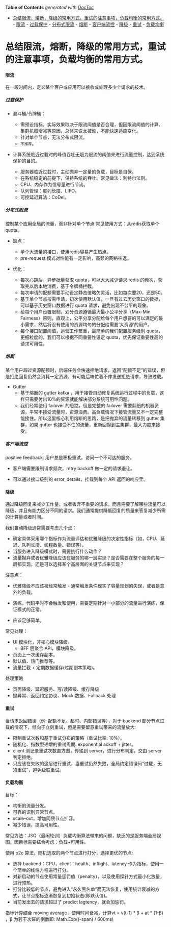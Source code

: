 <!-- START doctoc generated TOC please keep comment here to allow auto update -->
<!-- DON'T EDIT THIS SECTION, INSTEAD RE-RUN doctoc TO UPDATE -->
**Table of Contents**  *generated with [DocToc](https://github.com/thlorenz/doctoc)*

- [总结限流，熔断，降级的常用方式，重试的注意事项，负载均衡的常用方式。](#%E6%80%BB%E7%BB%93%E9%99%90%E6%B5%81%E7%86%94%E6%96%AD%E9%99%8D%E7%BA%A7%E7%9A%84%E5%B8%B8%E7%94%A8%E6%96%B9%E5%BC%8F%E9%87%8D%E8%AF%95%E7%9A%84%E6%B3%A8%E6%84%8F%E4%BA%8B%E9%A1%B9%E8%B4%9F%E8%BD%BD%E5%9D%87%E8%A1%A1%E7%9A%84%E5%B8%B8%E7%94%A8%E6%96%B9%E5%BC%8F)
      - [限流](#%E9%99%90%E6%B5%81)
        - [过载保护](#%E8%BF%87%E8%BD%BD%E4%BF%9D%E6%8A%A4)
        - [分布式限流](#%E5%88%86%E5%B8%83%E5%BC%8F%E9%99%90%E6%B5%81)
        - [熔断](#%E7%86%94%E6%96%AD)
        - [客户端流控](#%E5%AE%A2%E6%88%B7%E7%AB%AF%E6%B5%81%E6%8E%A7)
      - [降级](#%E9%99%8D%E7%BA%A7)
      - [重试](#%E9%87%8D%E8%AF%95)
      - [负载均衡](#%E8%B4%9F%E8%BD%BD%E5%9D%87%E8%A1%A1)

<!-- END doctoc generated TOC please keep comment here to allow auto update -->

总结限流，熔断，降级的常用方式，重试的注意事项，负载均衡的常用方式。
===============

#### 限流

在一段时间内，定义某个客户或应用可以接收或处理多少个请求的技术。

##### 过载保护

- 漏斗桶/令牌桶：
    - 需预设指标，实际效果取决于限流阈值是否合理，但因限流阈值的计算、集群机器增减等原因，总体来说太被动，不能快速适应变化。
    - 针对单个节点，无法分布式限流。
    - `不推荐`。

- 计算系统临近过载时的峰值吞吐无哦为限流的阈值来进行流量控制，达到系统保护的目的。
    - 服务器临近过载时，主动抛弃一定量的负载，目标是自保。
    - 在系统稳定的前提下，保持系统的吞吐。常见做法：利特尔法则。
    - CPU、内存作为信号量进行节流。
    - 队列管理：度列长度、LIFO。
    - 可控延迟算法：CoDel。

##### 分布式限流

控制某个应用全局的流量，而非针对单个节点
常见使用方式：从redis获取单个quota。

- 缺点：
    - 单个大流量的接口，使用redis容易产生热点。
    - pre-request 模式对性能有一定影响，高频的网络往返。
    
- 优化：

    - 每次心跳后，异步批量获取 quota，可以大大减少请求 redis 的频次，获取完以后本地消费，基于令牌桶拦截。
    - 每次申请的配额需要手动设定静态值略欠灵活，比如每次要20，还是50。
    - 基于单个节点按需申请，初次使用默认值，一旦有过去历史窗口的数据，可以基于历史窗口数据进行 quota 请求，避免出现不公平的现象。
    - 给每个用户设置限制，划分资源遵循最大最小公平分享（Max-Min Fairness）原则。直观上，公平分享分配给每个用户想要的可以满足的最小需求，然后将没有使用的资源均匀的分配给需要‘大资源’的用户。
    - 每个接口配置阈值，运营工作繁重，最简单的我们配置服务级别 quota，更细粒度的，我们可以根据不同重要性设定 quota，优先保证重要性高的请求可用性。

##### 熔断

某个用户超过资源配额时，后端任务会快速拒绝请求，返回“配额不足”的错误，但是拒绝回复仍然会消耗一定资源。有可能后端忙着不停发送拒绝请求，导致过载。

- Gutter
    - 基于熔断的 gutter kafka ，用于接管自动修复系统运行过程中的负载，这样只需要付出10%的资源就能解决部分系统可用性问题。
    - 我们经常使用 failover 的思路，但是完整的 failover 需要翻倍的机器资源，平常不接受流量时，资源浪费。高负载情况下接管流量又不一定完整能接住。所以这里核心利用熔断的思路，是把抛弃的流量转移到 gutter 集群，如果 gutter 也接受不住的流量，重新回抛到主集群，最大力度来接受。

##### 客户端流控

positive feedback: 用户总是积极重试，访问一个不可达的服务。

- 客户端需要限制请求频次，retry backoff 做一定的请求退让。

- 可以通过接口级别的 error_details，挂载到每个 API 返回的响应里。


#### 降级

通过降级回复来减少工作量，或者丢弃不重要的请求。而且需要了解哪些流量可以降级，并且有能力区分不同的请求。我们通常提供降低回复的质量来答复减少所需的计算量或者时间。

我们自动降级通常需要考虑几个点：
- 确定具体采用哪个指标作为流量评估和优雅降级的决定性指标（如，CPU、延迟、队列长度、线程数量、错误等）。
- 当服务进入降级模式时，需要执行什么动作？
- 流量抛弃或者优雅降级应该在服务的哪一层实现？是否需要在整个服务的每一层都实现，还是可以选择某个高层面的关键节点来实现？


注意点：
- 优雅降级不应该被经常触发 - 通常触发条件现实了容量规划的失误，或者是意外的负载。

- 演练，代码平时不会触发和使用，需要定期针对一小部分的流量进行演练，保证模式的正常。
- 应该足够简单。

常见处理：
- UI 模块化，非核心模块降级。
    - BFF 层聚合 API，模块降级。
- 页面上一次缓存副本。
- 默认值、热门推荐等。
- 流量拦截 + 定期数据缓存(过期副本策略)。

处理策略
- 页面降级、延迟服务、写/读降级、缓存降级
- 抛异常、返回约定协议、Mock 数据、Fallback 处理

#### 重试
当请求返回错误（例: 配额不足、超时、内部错误等），对于 backend 部分节点过载的情况下，倾向于立刻重试，但是需要留意重试带来的流量放大:
- 限制重试次数和基于重试分布的策略（重试比率: 10%）。
- 随机化、指数型递增的重试周期: exponential ackoff + jitter。
- client 测记录重试次数直方图，传递到 server，进行分布判定，交由 server 判定拒绝。
- 只应该在失败的这层进行重试，当重试仍然失败，全局约定错误码“过载，无须重试”，避免级联重试。

#### 负载均衡
目标：
- 均衡的流量分发。
- 可靠的识别异常节点。
- scale-out，增加同质节点扩容。
- 减少错误，提高可用性。

常见方法：JSQ（最闲轮训）负载均衡算法带来的问题，缺乏的是服务端全局视图，因目标需要综合考虑：负载+可用性。

使用 p2c 算法，随机选取的两个节点进行打分，选择更优的节点:
- 选择 backend：CPU，client：health、inflight、latency 作为指标，使用一个简单的线性方程进行打分。
- 对新启动的节点使用常量惩罚值（penalty），以及使用探针方式最小化放量，进行预热。
- 打分比较低的节点，避免进入“永久黑名单”而无法恢复，使用统计衰减的方式，让节点指标逐渐恢复到初始状态(即默认值)。
- 当前发出去的请求超过了 predict lagtency，就会加惩罚。

指标计算结合 moving average，使用时间衰减，计算vt = v(t-1) * β + at * (1-β) ，β 为若干次幂的倒数即: Math.Exp((-span) / 600ms)




